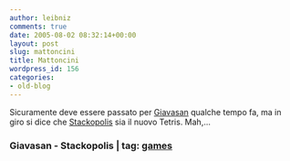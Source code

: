 ```yaml
---
author: leibniz
comments: true
date: 2005-08-02 08:32:14+00:00
layout: post
slug: mattoncini
title: Mattoncini
wordpress_id: 156
categories:
- old-blog
---
```


Sicuramente deve essere passato per [Giavasan](http://giavasan.diludovico.it/) qualche
tempo fa, ma in giro si dice che [Stackopolis](http://www.stackopolis.com/play/) sia il
nuovo Tetris. Mah,...


### Giavasan - Stackopolis | tag: [games](http://www.technorati.com/tags/games)
